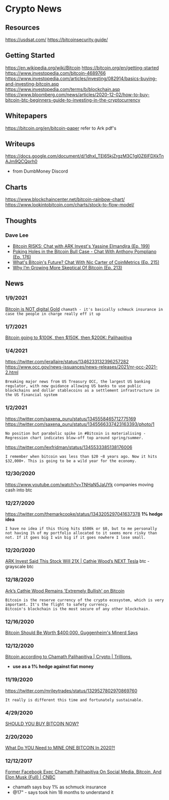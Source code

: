 # Crypto News


## Resources
https://usdsat.com/
https://bitcoinsecurity.guide/

## Getting Started
https://en.wikipedia.org/wiki/Bitcoin
https://bitcoin.org/en/getting-started
https://www.investopedia.com/bitcoin-4689766
https://www.investopedia.com/articles/investing/082914/basics-buying-and-investing-bitcoin.asp
https://www.investopedia.com/terms/b/blockchain.asp
https://www.bloomberg.com/news/articles/2020-12-02/how-to-buy-bitcoin-btc-beginners-guide-to-investing-in-the-cryptocurrency

## Whitepapers
https://bitcoin.org/en/bitcoin-paper
refer to Ark pdf's

## Writeups
https://docs.google.com/document/d/1dhxI_TEl65kjZrgzM3C1gl0Z6IFDXkTnAJm9QCQprh0
- from DumbMoney Discord

## Charts
https://www.blockchaincenter.net/bitcoin-rainbow-chart/
https://www.lookintobitcoin.com/charts/stock-to-flow-model/

## Thoughts
### Dave Lee
- [Bitcoin RISKS: Chat with ARK Invest's Yassine Elmandjra (Ep. 199)](https://www.youtube.com/watch?v=DLMJGs4yARw)
- [Poking Holes in the Bitcoin Bull Case - Chat With Anthony Pompliano (Ep. 176)](https://www.youtube.com/watch?v=SA_80nusQns)
- [What's Bitcoin's Future? Chat With Nic Carter of CoinMetrics (Ep. 215)](https://www.youtube.com/watch?v=r1EUdNQm2NI)
- [Why I’m Growing More Skeptical Of Bitcoin (Ep. 213)](https://www.youtube.com/watch?v=SHxxo0C8bUU)




## News


### 1/9/2021
[Bitcoin is NOT digital Gold](https://www.youtube.com/watch?v=0ySj77Uq4eo)
`chamath - it's basically schmuck insurance in case the people in charge really eff it up`


### 1/7/2021
[Bitcoin going to $100K, then $150K, then $200K: Palihapitiya](https://www.youtube.com/watch?v=o4JEVCLJxDw)


### 1/4/2021
https://twitter.com/jerallaire/status/1346233132396257282
https://www.occ.gov/news-issuances/news-releases/2021/nr-occ-2021-2.html
```
Breaking major news from US Treasury OCC, the largest US banking regulator, with new guidance allowing US banks to use public blockchains and dollar stablecoins as a settlement infrastructure in the US financial system
```


### 1/2/2021
https://twitter.com/saxena_puru/status/1345558465712775169
https://twitter.com/saxena_puru/status/1345566337423163393/photo/1
```
No position but parabolic spike in #Bitcoin is materialising -
Regression chart indicates blow-off top around spring/summer.
```
https://twitter.com/lexfridman/status/1345533385138176006
```
I remember when bitcoin was less than $20 ~8 years ago. Now it hits $32,000+. This is going to be a wild year for the economy.
```


### 12/30/2020
https://www.youtube.com/watch?v=TNHaN5JaUYk
companies moving cash into btc


### 12/27/2020
https://twitter.com/themarkcooke/status/1343205297041637378
**1% hedge idea**
```
I have no idea if this thing hits $500k or $0, but to me personally not having 1% of my portfolio allocated to it seems more risky than not. If it goes big I win big if it goes nowhere I lose small.
```


### 12/20/2020
[ARK Invest Said This Stock Will 21X | Cathie Wood’s NEXT Tesla](https://www.youtube.com/watch?v=Kv6XDkACP9k)
btc - grayscale btc


### 12/18/2020
[Ark’s Cathie Wood Remains 'Extremely Bullish' on Bitcoin](https://www.youtube.com/watch?v=TCZpdB4VhLQ)
```
Bitcoin is the reserve currency of the crypto ecosystem, which is very important. It's the flight to safety currency.
Bitcoin's blockchain is the most secure of any other blockchain.
```


### 12/16/2020
[Bitcoin Should Be Worth $400,000, Guggenheim's Minerd Says](https://www.youtube.com/watch?v=e-9VjWJilfM)


### 12/12/2020
[Bitcoin according to Chamath Palihapitiya | Crypto | Trillions.](https://www.youtube.com/watch?v=nvEFsZR0Enc)
- **use as a 1% hedge against fiat money**


### 11/19/2020
https://twitter.com/mrileytrades/status/1329527802970869760
```
It really is different this time and fortunately sustainable.
```


### 4/29/2020
[SHOULD YOU BUY BITCOIN NOW?](https://www.youtube.com/watch?v=rwxXMcq50mo)


### 2/20/2020
[What Do YOU Need to MINE ONE BITCOIN In 2020?!](https://www.youtube.com/watch?v=5V_Ap0Iy_M0)


### 12/12/2017
[Former Facebook Exec Chamath Palihapitiya On Social Media, Bitcoin, And Elon Musk (Full) | CNBC](https://www.youtube.com/watch?v=5zyRpq2ODrE)
- chamath says buy 1% as schmuck insurance
- @17" - says took him 18 months to understand it
